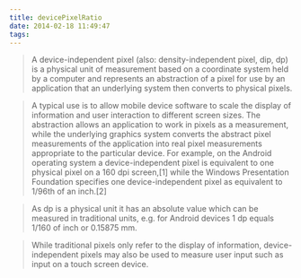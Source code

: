 ```yaml
---
title: devicePixelRatio
date: 2014-02-18 11:49:47
tags:
---
```


> A device-independent pixel (also: density-independent pixel, dip, dp) is a physical unit of measurement based on a coordinate system held by a computer and represents an abstraction of a pixel for use by an application that an underlying system then converts to physical pixels.

> A typical use is to allow mobile device software to scale the display of information and user interaction to different screen sizes. The abstraction allows an application to work in pixels as a measurement, while the underlying graphics system converts the abstract pixel measurements of the application into real pixel measurements appropriate to the particular device. For example, on the Android operating system a device-independent pixel is equivalent to one physical pixel on a 160 dpi screen,[1] while the Windows Presentation Foundation specifies one device-independent pixel as equivalent to 1/96th of an inch.[2]

> As dp is a physical unit it has an absolute value which can be measured in traditional units, e.g. for Android devices 1 dp equals 1/160 of inch or 0.15875 mm.

> While traditional pixels only refer to the display of information, device-independent pixels may also be used to measure user input such as input on a touch screen device.